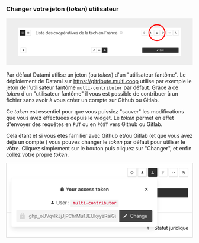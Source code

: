 ### Changer votre jeton (_token_) utilisateur

<div>
  <img
    alt="TUTORIAL-ACTIONS-USER_TOKEN"
    src="https://raw.githubusercontent.com/multi-coop/datami-website-content/main/images/tutorial/commented/tutorial-06.png"
    />
</div>

Par défaut Datami utilise un jeton (ou _token_) d'un "utilisateur fantôme". Le déploiement de Datami sur https://gitribute.multi.coop utilise par exemple le jeton de l'utilisateur fantôme `multi-contributor` par défaut. Grâce à ce _token_ d'un "utilisateur fantôme" il vous est possible de contribuer à un fichier sans avoir à vous créer un compte sur Github ou Gitlab.

Ce _token_ est essentiel pour que vous puissiez "sauver" les modifications que vous avez effectuées depuis le widget. Le _token_ permet en effet d'envoyer des requêtes en `PUT` ou en `POST` vers Github ou Gitlab. 

Cela étant et si vous êtes familier avec Github et/ou Gitlab (et que vous avez déjà un compte ) vous pouvez changer le _token_ par défaut pour utiliser le vôtre. Cliquez simplement sur le bouton <span class="icon"><i class="mdi mdi-account"></i></span> puis cliquez sur "Changer", et enfin collez votre propre _token_.

<div style="border: thin solid lightgrey;">
  <img
    alt="TUTORIAL-ACTIONS-USER_TOKEN-DIALOG"
    src="https://raw.githubusercontent.com/multi-coop/datami-website-content/main/images/tutorial/actions-token.png"
    />
</div>
